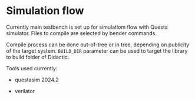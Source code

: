 # Simulation flow

Currently main testbench is set up for simulatiom flow with Questa simulator. Files to compile are selected by bender commands.

Compile process can be done out-of-tree or in tree, depending on publicity of the target system. `BUILD_DIR` parameter can be used to target the library to build folder of Didactic.

Tools used currently:

* questasim 2024.2

* verilator